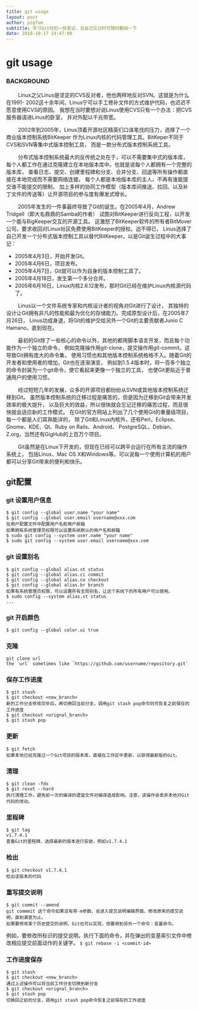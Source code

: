 ```yaml
---
title: git usage
layout: post
author: pigTom
subtitle: 学习Git时的一些笔记，当自己忘记时可随时翻阅一下
date: 2018-10-17 14:47:00
---
```

# git usage
### BACKGROUND
&emsp;&emsp;
Linux之父Linus是坚定的CVS反对者，他也两样地反对SVN。这就是为什么在1991-
2002这十余年间，Linus宁可以手工修补文件的方式维护代码，也迟迟不愿意使用CVS的原因。
我想在当时要想对说Linus使用CVS只有一个办法：把CVS服务器请进Linus的卧室，
并对外配以千兆带宽。

&emsp;&emsp;
2002年到2005年，Linus顶着开源社区精英们口诛笔伐的压力，选择了一个商业版本控制系统BitKeeper
作为Linux内核的代码管理工具。BitKeper不同于CVS和SVN等集中式版本控制工具，
而是一款分布式版本控制系统工具。

&emsp;&emsp;
分布式版本控制系统最大的反传统之处在于，可以不需要集中式的版本库，
每个人都工作在通过克隆建立在本地版本库中。也就是说每个人都拥有一个完整的版本库，
查看日志、提交、创建里程碑和分支、合并分支、回退等所有操作都直接在本地完成而不需要网络连接。
每个人都是本地版本库的主人，不再有谁能提交谁不能提交的限制，
加上多样的协同工作模型（版本库间推送、拉回、以及补丁文件的传送等）让开源项目的参与度有爆发式增长。

&emsp;&emsp;
2005年发生的一件事最终导致了Git的诞生。在2005年4月，Andrew Tridgell（即大名鼎鼎的Samba的作者）
试图对BitKeeper进行反向工程，以开发一个能与BigKeeper交互的开源工具。
这激怒了BitKeeper软件的所有者BitMover公司，要求收回对Linux社区免费使用BitKeeper的授权。迫不得已，
Linus选择了自己开发一个分布式版本控制工具以替代BitKeeper。以是Git诞生过程中的大事记：
* 2005年4月3日，开始开发Git。
* 2005年4月6日，项目发布。
* 2005年4月7日，Git就可以作为自身的版本控制工具了。
* 2005年4月18日，发生第一个多分合并。
* 2005年6月16日，Linux内核2.6.12发布，那时Git已经在维护Linux内核源代码了。

&emsp;&emsp;
Linus以一个文件系统专家和内核设计者的视角对Git进行了设计，
其独特的设计让Git拥有非凡的性能和最为优化的存储能力。完成原型设计后，在2005年7月26日，
Linus功成身退，将Git的维护交给另外一个Git的主要贡献者Junio C Hamano，直到现在。

&emsp;&emsp;
最初的Git除了一些核心的命令以外，其他的都用脚本语言开发，而且每个功能作为一个独立的命令，
例如克隆操作用git-clone，提交操作用git-commit。这导致Git拥有庞大的命令集，
使用习惯也和其他版本控制系统格格不入。随着Git的开发者和使用者的增加，Git也在逐渐演变，
例如到1.5.4版本时，将一百多个独立的命令封装为一个git命令，使它看起来更像一个独立的工具，
也使Git更贴近于普通用户的使用习惯。

&emsp;&emsp;
经过短短几年的发展，众多的开源项目都纷纷从SVN或其他版本控制系统迁移到Git。
虽然版本控制系统的迁移过程是痛苦的，但是因为迁移到Git会带来开发效率的极大提升，
以及巨大的效益，所以很快就会忘记迁移的痛苦过程，而且很快就会适应新的工作模式。
在Git的官方网站上列出了几个使用Git的重量级项目，每一个都是人们耳熟能详的，
除了Git和Linux内核外，还有Perl，Eclipse、Gnome、KDE、Qt、Ruby on Rails、Android、
PostgreSQL、Debian、Z.org，当然还有GigHub的上百万个项目。

&emsp;&emsp;
Git虽然是在Linux下开发的，但现在已经可以跨平台运行在所有主流的操作系统上，
包括Linux、Mac OS X和Windows等。可以说每一个使用计算机的用户都可以分享Git带来的便利和快乐。
## git配置
### git 设置用户信息
	$ git config --global user.name "your name"
	$ git config --global user.email username@xxx.com
	在用户配置文件中配置用户名和用户邮箱
	如果拥有系统管理员权限可以设置系统默认的用户名和邮箱
	$ sudo git config --system user.name "your name"
	$ sudo git config --system user.email username@xxx.com
### git 设置别名
	$ git config --global alias.st status
	$ git config --global alias.ci commit
	$ git config --global alias.co checkout
	$ git config --global alias.br branch
	如果有系统管理员权限，可以设置所有全局别名，让这个系统下的所有用户可以使用。
	$ sudo config --system alias.st status
	...
### git 开启颜色
	$ git config --global color.ui true	
### 克隆
	git clone url
	the `url` sometimes like `https://github.com/username/repository.git`
### 保存工作进度 
 	$ git stash 
	$ git checkout <new_branch>
	新的工作分支修改完毕后，再切换回当前分支，调用git stash pop命令则可恢复之前保存的工作进度
	$ git checkout <orignal_branch>
	$ git stash pop
### 更新
	$ git fetch
	如果本地已经克隆过一个Git项目的版本库，直接在工作区中更新，以获得最新版的Git。
### 清理
	$ git clean -fdx
	$ git reset --hard
	执行清理工作，避免前一次的编译的遗留文件对编译造成影响。注意，该操作会丢弃本地对Git代码的改动。
### 里程碑
	$ git tag
	v1.7.4.1
	查看Git的里程碑，选择最新的版本进行安装，例如v1.7.4.1
### 检出
	$ git checkout v1.7.4.1
	检出该版本的代码
### 重写提交说明
	$ git commit --amend
	git commmit 这个命令如果没有带-m参数，会进入提交说明编辑界面，修改原来的提交说明，直到满意为止。
	如果要修改某个历史提交的说明，Git也可以实现，但要用到另外一个命令：变基命令。
例如，要修改<commit-id>所标识的提交说明，执行下面的命令，并在弹出的变基索引文件中修改相应提交前面动作的关键字。
`$ git rebase -i <commit-id>`

### 工作进度保存
	$ git stash
	$ git checkout <new_branch>
	通过上述操作可以将当前工作分支切换到新分支
	$ git checkout <orignal_branch>
	$ git stash pop
	切换回之前的分支，调用git stash pop命令恢复之前保存的工作进度





















































